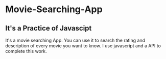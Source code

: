 # Movie-Searching-App
## It's a Practice of Javascipt
It's a movie searching App. You can use it to search the rating and description of every movie you want to know.
I use javascript and a API to complete this work.
